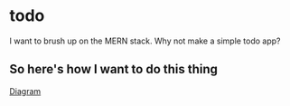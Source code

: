 # todo
I want to brush up on the MERN stack. Why not make a simple todo app?

## So here's how I want to do this thing
[Diagram](https://raw.githubusercontent.com/red2fred2/todo/main/Diagram.jpg)
